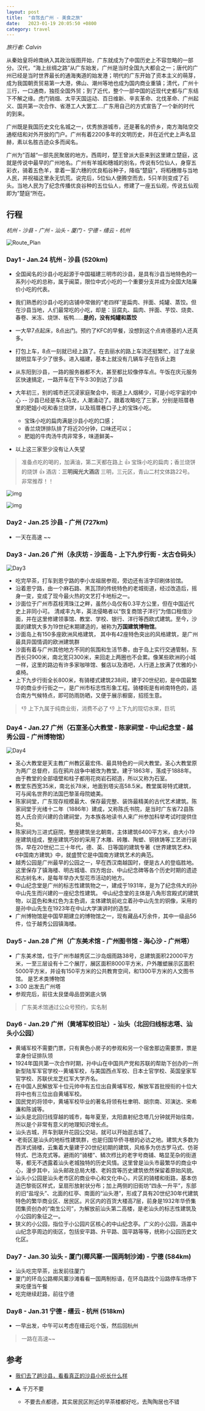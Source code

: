 ```yaml
---
layout: post
title:  "自驾去广州 - 美食之旅"
date:   2023-01-19 20:05:50 +0800
category: travel
---
```


*旅行者: Calvin*

从秦始皇将岭南纳入其政治版图开始，广东就成为了中国历史上不容忽略的一部分。汉代，“海上丝绸之路”从广东始发，广州是当时全国九大都会之一；唐代的广州已经是当时世界最长的通海夷道的始发港；明代的广东开始了资本主义的萌芽，成为我国朝贡贸易第一大港，佛山、潮州等地也成为国内商业重镇；清代，广州十三行，一口通商，独揽全国外贸；到了近代，整个一部中国的近现代史都与广东结下不解之缘。虎门销烟、太平天国运动、百日维新、辛亥革命、北伐革命、广州起义、国共第一次合作、省港工人大罢工....广东用自己的方式宣告了一个新的时代的到来。



广州既是我国历史文化名城之一，优秀旅游城市，还是著名的侨乡，南方海陆空交通枢纽和对外开放的门户。广州有着2200多年的文明历史，并在近代史上声名显赫，素以名胜古迹众多而闻名。



广州为”百越“一部先民聚居的地方。西周时，楚王曾派大臣来到这里建立楚庭，这就是传说中最早的广州地名。广州有羊城和穗城的别名，传说有5位仙人，身穿五彩衣，骑着五色羊，拿着一茎六穗的优良稻谷种子，降临“楚庭”，将稻穗赠与当地人民，并祝福这里永无饥荒。说完后，5位仙人便腾空而去，5只羊则变成了石头。当地人民为了纪念传播优良谷种的五位仙人，修建了一座五仙观，传说五仙观即为”楚庭“所在。



## 行程

*杭州 - 沙县 - 广州 - 汕头 - 厦门 - 宁德 - 缙云 - 杭州*

![Route_Plan](/assets/doc_img/2023-01-19-road_trip_to_guangzhou-00.png)



### Day1 - Jan.24 杭州 - 沙县 (520km)

- 全国闻名的沙县小吃起源于中国福建三明市的沙县，是具有沙县当地特色的一系列小吃的总称，属于闽菜，限位中式小吃的一个重要分支并成为全国大陆廉价小吃的代表。
- 我们熟悉的沙县小吃的店铺中常做的“老四样”是扁肉、拌面、炖罐、蒸饺。但在沙县当地，人们最常吃的小吃，却是：豆腐丸、扁肉、拌面、芋饺、烧卖、春卷、米冻、烧饼、板鸭……**是的，没有炖罐和蒸饺**

- 一大早7点起床，8点出门。预约了KFC的早餐，没想到这个点肯德基的人还真多。 
- 打包上车，8点一刻就已经上路了。在去丽水的路上车流还挺繁忙，过了龙泉就明显车子少了很多。进入福建，基本上就没有几辆车子在告诉上跑
- 从东阳到沙县，一路的服务器都不大，甚至都比较像停车点。午饭在庆元服务区快速搞定，一路开车在下午3:30到达了沙县
- 大年初三，别的城市还沉浸家庭聚会中，街道上人烟稀少，可是小吃宇宙的中心 -- 沙县已经是车水马龙，人潮涌动了。跟着攻略吃了三家，分别是班厝巷里的肥姐小吃和香兰烧饼，以及班厝巷口子上的宝珠小吃。
	- 宝珠小吃的扁肉满是沙县小吃的口感；
	- 香兰烧饼排队排了将近20分钟，口味还可以；
	- 肥姐的牛肉汤牛肉非常多，味道鲜美~ 
- 以上这三家至少没有让人失望

> 准备点吃的喝的，加满油，第二天都在路上
> :thumbsup: 宝珠小吃的扁肉；香兰烧饼的烧饼
> :thumbsup: 酒店：**三明闽光大酒店** 三明，三元区，青山二村文体路22号。  非常推荐！！


![img](https://pic4.zhimg.com/v2-1a2e34a40bd5d66402223a7d7d60f613_r.jpg)



![img](https://pic3.zhimg.com/v2-16d47e0682f5ec5d383921a7f12f804a_r.jpg)



### Day2 - Jan.25 沙县 - 广州 (727km)

- 一天在高速 ~~


### Day3 - Jan.26 广州（永庆坊  - 沙面岛 - 上下九步行街 - 太古仓码头）

![Day3](/assets/doc_img/2023-01-19-road_trip_to_guangzhou-01.png)

- 吃完早茶，打车到恩宁路的李小龙祖居参观，旁边还有活字印刷体验馆。
- 沿着恩宁路，由一个麻石路、黑瓦顶的传统特色的老城街道，经过改造后，摇身一变，变成了现今最火热的文艺打卡地标之一。
- 沙面位于广州市荔枝湾珠江之畔，虽然小岛仅有0.3平方公里，但在中国近代史上非同小可。 清咸丰九年，英法侵略者以“恢复商馆子洋行”为借口租借沙面，并在这里修建领事馆、教堂、学校、银行、洋行等西欧式建筑。至今，沙面的建筑大多为19世纪末期建造的，被称为**万国建筑博物馆**。
- 沙面岛上有150多座欧洲风格建筑， 其中有42座特色突出的风格建筑，是广州最具异国情调的欧洲建筑群
- 沙面有着与广州其他地方不同的氛围和生活节奏，由于岛上实行交通管制，东西长只900米，南北宽只300米，来回走上两圈也不会累。像某些欧洲的小城一样，这里的路边有许多家咖啡馆、餐店以及酒吧，人行道上放满了优雅的小桌椅。
- 上下九步行街全长800米，有骑楼式建筑238间，建于20世纪初，是中国最繁华的商业步行街之一，是广州市标志性形象工程。骑楼街是有岭南特色的，适合南方气候特点，即可防雨防晒，又便于展示橱窗，招揽生意。


> :thumbsdown: 上下九属于纯商业街，消费不必了
> :thumbsdown: 上下九的现切水果，巨坑

### Day4 - Jan.27 广州（石室圣心大教堂 - 陈家祠堂 - 中山纪念堂 - 越秀公园 - 广州博物馆）

![Day4](/assets/doc_img/2023-01-19-road_trip_to_guangzhou-02.png)

- 圣心大教堂是天主教广州教区最宏伟、最具特色的一间大教堂。圣心大教堂原为两广总督府，后在鸦片战争中被改为教堂。建于1863年，落成于1888年。由于教堂的全部墙壁和柱子都用花岗岩石砌造，所以又称为石室。
- 教堂东西宽35米，南北长78米，地面到塔尖高58.5米。教堂属哥特式建筑，可与闻名世界的法国巴黎圣母院媲美。
- 陈家祠堂，广东现存规模最大、保存最完整、装饰最精美的古代艺术建筑。陈家祠堂于光绪十二年（1886年）建成，又称陈氏书院，是当时广东省72县陈姓人氏合资兴建的合建祠堂，为本族各地读书人来广州参加科举考试时提供住处。
- 陈家祠为三进式庭院，整座建筑坐北朝南，主体建筑6400平方米，由大小19座建筑组成，整座建筑巧妙的采用了木雕、砖雕、陶塑、铜铁铸等工艺进行装饰，早在20世纪二三十年代，德、英、日等国的建筑专著《世界建筑艺术》、《中国南方建筑》中，就盛赞它是中国南方建筑艺术的典范。
- 越秀公园是广州最早的公园之一，早在西汉南越国时，便是古人的登临胜地。这里保存了镇海楼、明古城墙、四方炮台、中山纪念碑等各个历史时期的遗迹和古树名木，是每年举办大型花市活动的地方。
- 中山纪念堂是广州的标志性建筑物之一，建成于1931年，是为了纪念伟大的孙中山先生而兴建的一座纪念性建筑。 中山纪念堂的主体是八角形宫殿式的建筑物，以蓝色和朱红色为主色调，主体建筑前屹立着孙中山先生的铜像，采用的是孙中山先生在1923年在中山大学演讲时的造型。 
- 广州博物馆是中国早期建立的博物馆之一，现有藏品4万余件，其中一级品56件，位于越秀公园镇海楼。



### Day5 - Jan.28 广州（广东美术馆 - 广州图书馆 -  海心沙 - 广州塔）

- 广东美术馆，位于广州市越秀区二沙岛烟雨路38号，总建筑面积22000平方米，一至三层设有十二个展厅，展区面积8000平方米，户外雕塑展示区面积5000平方米，并设有150平方米的公共教育空间，和1300平方米的人文图书馆。 是艺术类博物馆
- 3:00 出发去广州塔
- 参观完后，前往太艮堡毋品尝粥底火锅

> 广东美术馆通过公众号预约，实名制


### Day6 - Jan.29 广州（黄埔军校旧址）- 汕头（北回归线标志塔、汕头小公园）

- 黄埔军校不需要门票，只有黄色小房子的参观和另一个宿舍那边需要票，票是拿身份证排队领
- 1924年国共第一次合作时期，孙中山在中国共产党和苏联的帮助下创办的一所新型陆军军官学校--黄埔军校，与美国西点军校、日本士官学校、英国皇家军官学校、苏联伏龙芝红军大学齐名。
- 在中国人民解放军十位元帅中有五位出自黄埔军校，解放军首批授衔的十位大将中也有三位出自黄埔军校。
- 国民党的将领中，黄埔军校毕业的著名将领有杜聿明、胡宗南、邓演达、宋希濂和陈诚等。 
- 汕头是北回归线穿越的城市，每年夏至，太阳直射纪念塔几分钟就开始往南，所以是个非常有意义的地理知识增长点。
- 汕头古城，开车到联升花园公交站，就可以开始逛古城了。
- ·老街区是汕头的地标性建筑群，也是归国华侨寻根的必访之地。建筑大多数为西洋式骑楼，云集着大量建于20世纪初期的建筑，风格多为仿古罗马式、仿哥特式、巴洛克式等。避雨的“骑楼”、鳞次栉比的老字号商铺、略显芜杂的街道等，都无不透露着汕头老城独特的历史风情。这里曾是汕头市最繁华的商业中心，漫步其中，汕头邮政总局大楼、老妈宫等历史建筑依然保留着原始风貌。
- 汕头小公园是汕头老市区的商业中心和文化中心，片区的骑楼和街路，基本仿造巴黎街区样式，呈扇形放射状分布；加上两侧的旧街坊“四永一升平”，东部的旧“盐埕头”、北面的红亭、南面的“汕头港”，形成了具有20世纪30年代建筑特色的繁华商业区、居民区。片区内的百货大楼高7层，前身是1932年华侨集团集资创办的“南生公司”，为解放前汕头第二高楼，是老汕头的标志性建筑及小公园的象征之一。
- 狭义的小公园，指位于小公园片区核心的中山纪念亭。广义的小公园，涵盖中山纪念亭周边的街区，包括安平路、升平路、国平路等等，统称小公园历史文化区。



### Day7 - Jan.30 汕头 - 厦门(椰风寨-一国两制沙滩) - 宁德 (584km)

- 汕头吃完早茶，出发前往厦门
- 厦门的环岛公路椰风寨沙滩看看一国两制标语，在环岛路找个沿路停车场停下来吃便当午餐
- 吃完继续赶路，前往宁德

### Day8 - Jan.31 宁德 - 缙云 - 杭州 (518km)

- 一早出发，中午可以考虑在缙云吃个饭，然后回杭州

> 一路在高速~~

## 参考

- [我们去了趟沙县，看看真正的沙县小吃长什么样](https://zhuanlan.zhihu.com/p/27219577)

- :warning: 千万不要

  - 不要去点都德，其实居民区附近的早茶楼都好吃，去陶陶居也不错
  



